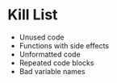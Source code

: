 Kill List
=========

  * Unused code
  * Functions with side effects
  * Unformatted code
  * Repeated code blocks
  * Bad variable names
